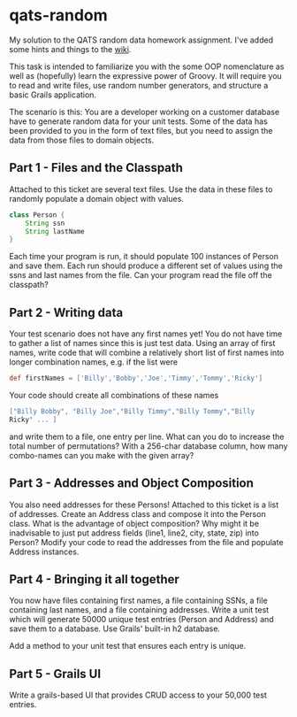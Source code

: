 # qats-random
My solution to the QATS random data homework assignment.  I've added some hints and things to the [wiki](https://github.com/mclaughta/qats-random/wiki).

This task is intended to familiarize you with the some OOP nomenclature as well as (hopefully) learn the expressive power of Groovy. It will require you to read and write files, use random number generators, and structure a basic Grails application.

The scenario is this:
You are a developer working on a customer database have to generate random data for your unit tests. Some of the data has been provided to you in the form of text files, but you need to assign the data from those files to domain objects.

## Part 1 - Files and the Classpath
Attached to this ticket are several text files. Use the data in these files to randomly populate a domain object with values.

```groovy
class Person {
    String ssn
    String lastName
}
```

Each time your program is run, it should populate 100 instances of Person and save them. Each run should produce a different set of values using the ssns and last names from the file. Can your program read the file off the classpath?


## Part 2 - Writing data
Your test scenario does not have any first names yet! You do not have time to gather a list of names since this is just test data. Using an array of first names, write code that will combine a relatively short list of first names into longer combination names, e.g. if the list were

```groovy
def firstNames = ['Billy','Bobby','Joe','Timmy','Tommy','Ricky']
```

Your code should create all combinations of these names 

```groovy
["Billy Bobby", "Billy Joe","Billy Timmy","Billy Tommy","Billy
Ricky" ... ]
```

 and write them to a file, one entry per line.
What can you do to increase the total number of permutations? With a 256-char database column, how many combo-names can you make with the given array?

## Part 3 - Addresses and Object Composition
You also need addresses for these Persons! Attached to this ticket is a list of addresses. Create an Address class and
compose it into the Person class.
What is the advantage of object composition? Why might it be inadvisable to just put address fields (line1, line2, city,
state, zip) into Person?
Modify your code to read the addresses from the file and populate Address instances.


## Part 4 - Bringing it all together
You now have files containing first names, a file containing SSNs, a file containing last names, and a file containing
addresses.  Write a unit test which will generate 50000 unique test entries (Person and Address) and save them to a database. Use Grails' built-in h2 database.

Add a method to your unit test that ensures each entry is unique.

## Part 5 - Grails UI
Write a grails-based UI that provides CRUD access to your 50,000 test entries.


